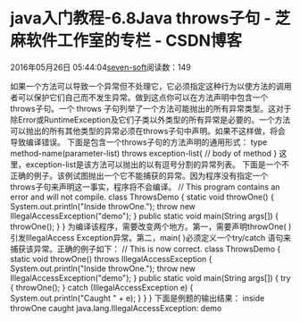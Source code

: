 
# java入门教程-6.8Java throws子句 -  芝麻软件工作室的专栏 - CSDN博客


2016年05月26日 05:44:04[seven-soft](https://me.csdn.net/softn)阅读数：149


如果一个方法可以导致一个异常但不处理它，它必须指定这种行为以使方法的调用者可以保护它们自己而不发生异常。做到这点你可以在方法声明中包含一个throws子句。一个
 throws 子句列举了一个方法可能抛出的所有异常类型。这对于除Error或RuntimeException及它们子类以外类型的所有异常是必要的。一个方法可以抛出的所有其他类型的异常必须在throws子句中声明。如果不这样做，将会导致编译错误。
下面是包含一个throws子句的方法声明的通用形式：
type method-name(parameter-list) throws exception-list{
// body of method
}
这里，exception-list是该方法可以抛出的以有逗号分割的异常列表。
下面是一个不正确的例子。该例试图抛出一个它不能捕获的异常。因为程序没有指定一个throws子句来声明这一事实，程序将不会编译。
// This program contains an error and will not compile.
class ThrowsDemo {
static void throwOne() {
System.out.println("Inside throwOne.");
throw new IllegalAccessException("demo");
}
public static void main(String args[]) {
throwOne();
}
}
为编译该程序，需要改变两个地方。第一，需要声明throwOne( )引发IllegalAccess Exception异常。第二，main( )必须定义一个try/catch 语句来捕获该异常。正确的例子如下：
// This is now correct.
class ThrowsDemo {
static void throwOne() throws IllegalAccessException {
System.out.println("Inside throwOne.");
throw new IllegalAccessException("demo");
}
public static void main(String args[]) {
try {
throwOne();
} catch (IllegalAccessException e) {
System.out.println("Caught " + e);
}
}
}
下面是例题的输出结果：
inside throwOne
caught java.lang.IllegalAccessException: demo

